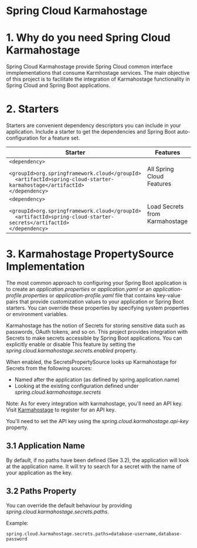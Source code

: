 Spring Cloud Karmahostage
===

# 1. Why do you need Spring Cloud Karmahostage

Spring Cloud Karmahostage provide Spring Cloud common interface immplementations that consume Karmhostage services. 
The main objective of this project is to facilitate the integration of Karmahostage functionality in Spring Cloud and Spring Boot applications.

# 2. Starters

Starters are convenient dependency descriptors you can include in your application. Include a starter to get the dependencies
and Spring Boot auto-configuration for a feature set.

| Starter  | Features  | 
|---|---|
|  ```<dependency>``` <br /> ```  <groupId>org.springframework.cloud</groupId>```<br />```  <artifactId>spring-cloud-starter-karmahostage</artifactId>``` <br /> ```</dependency>``` | All Spring Cloud Features |
|  ```<dependency>``` <br /> ```  <groupId>org.springframework.cloud</groupId>```<br />```  <artifactId>spring-cloud-starter-secrets</artifactId>``` <br /> ```</dependency>``` | Load Secrets from Karmahostage |

# 3. Karmahostage PropertySource Implementation

The most common approach to configuring your Spring Boot application is to 
create an *application.properties* or *application.yaml* or an *application-profile.properties* or *application-profile.yaml*
file that contains key-value pairs that provide customization values to your application or Spring Boot starters. 
You can override these properties by specifying system properties or environment variables.

Karmahostage has the notion of Secrets for storing sensitive data such as passwords, OAuth tokens, and so on. 
This project provides integration with Secrets to make secrets accessible by Spring Boot applications. 
You can explicitly enable or disable This feature by setting the *spring.cloud.karmahostage.secrets.enabled* property.

When enabled, the SecretsPropertySource looks up Karmahostage for Secrets from the following sources:

- Named after the application (as defined by spring.application.name)
- Looking at the existing configuration defined under *spring.cloud.karmahostage.secrets*

Note: 
As for every integration with karmahostage, you'll need an API key. Visit [Karmahostage](https://dashboard.karmahostage.com) to register for an API key.

You'll need to set the API key using the *spring.cloud.karmahostage.api-key* property.

## 3.1 Application Name

By default, if no paths have been defined (See 3.2), the application will look at the application name. It will try to search for
a secret with the name of your application as the key. 

## 3.2 Paths Property

You can override the default behaviour by providing *spring.cloud.karmahostage.secrets.paths*.

Example:

```properties
spring.cloud.karmahostage.secrets.paths=database-username,database-password
```




 